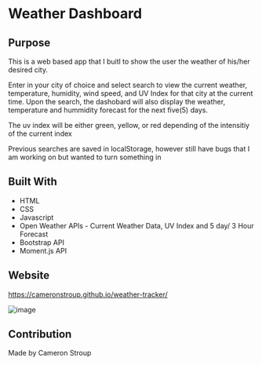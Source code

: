 # Weather Dashboard

## Purpose
This is a web based app that I buitl to show the user the weather of his/her desired city. 

Enter in your city of choice and select search to view the current weather, temperature, humidity, wind speed, and UV Index for that city at the current time. Upon the search, the dashobard will also display the weather, temperature and hummidity forecast for the next five(5) days. 

The uv index will be either green, yellow, or red depending of the intensitiy of the current index

Previous searches are saved in localStorage, however still have bugs that I am working on but wanted to turn something in 

## Built With
* HTML
* CSS
* Javascript
* Open Weather APIs - Current Weather Data, UV Index and 5 day/ 3 Hour Forecast
* Bootstrap API
* Moment.js API

## Website
https://cameronstroup.github.io/weather-tracker/

![image](https://user-images.githubusercontent.com/90347622/160708260-f38a5f86-f33b-49e9-a201-23c0e5739098.png)

## Contribution
Made by Cameron Stroup
